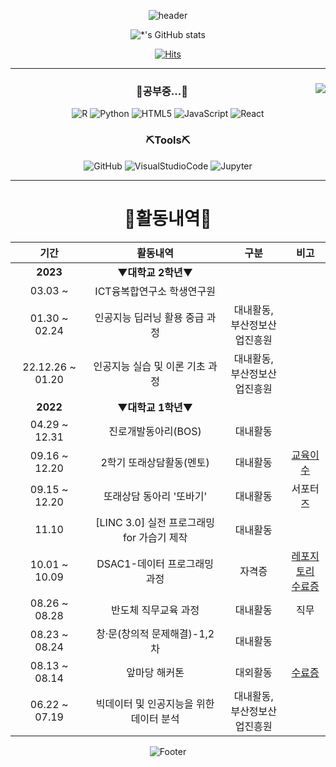 <div align="center">

  ![header](https://capsule-render.vercel.app/api?type=waving&color=003399&height=230&section=header&text=🌙Jeongeun%20Moon🌙&fontSize=40&fontAlignY=40)
  
  ![*'s GitHub stats](https://github-readme-stats.vercel.app/api?username=jeongeuniii&theme=tokyonight)
  
  [![Hits](https://hits.seeyoufarm.com/api/count/incr/badge.svg?url=https%3A%2F%2Fgithub.com%2Fjeongeuniii%2Fhit-counter&count_bg=%231E4BB5&title_bg=%235D5D5D&icon=github.svg&icon_color=%23FFFFFF&title=hits&edge_flat=false)](https://hits.seeyoufarm.com)
  
</div>

* * *

<div align="center">
  
  <img align="right" src="https://github-readme-stats.vercel.app/api/top-langs/?username=jeongeuniii&hide=ipynb&layout=compact&theme=tokyonight">
  
  ### 📝공부중...📝
  
  ![R](https://img.shields.io/badge/R-276DC3?style=flat-square&logo=r&logoColor=white)
  ![Python](https://img.shields.io/badge/Python-3776AB?style=flat-square&logo=python&logoColor=white)
  ![HTML5](https://img.shields.io/badge/HTML5-E34F26?style=flat-square&logo=html5&logoColor=white)
  ![JavaScript](https://img.shields.io/badge/JavaScript-F7DF1E?style=flat-square&logo=javascript&logoColor=white)
  ![React](https://img.shields.io/badge/React-61DAFB?style=flat-square&logo=react&logoColor=white)
  
  ### ⛏️Tools⛏️
  
  ![GitHub](https://img.shields.io/badge/GitHub-5D5D5D?style=flat-square&logo=github&logoColor=white)
  ![VisualStudioCode](https://img.shields.io/badge/VisualStudioCode-007ACC?style=flat-square&logo=visualstudiocode&logoColor=white)
  ![Jupyter](https://img.shields.io/badge/Jupyter-F37626?style=flat-square&logo=jupyter&logoColor=white)

</div>

* * *

<div align="center">

  
  # 📖활동내역📖
  
  | 기간 | 활동내역 | 구분 | 비고 |
  | :----: | :--------: | :---: | :---: |
  | **2023** | ▼**대학교 2학년**▼ |  |  |
  | 03.03 ~  | ICT융복합연구소 학생연구원 |  |  |
  | 01.30 ~ 02.24 | 인공지능 딥러닝 활용 중급 과정 | 대내활동, <br>부산정보산업진흥원 |  |
  | 22.12.26 ~ 01.20 | 인공지능 실습 및 이론 기초 과정 | 대내활동, <br>부산정보산업진흥원 |  |
  | **2022** | ▼**대학교 1학년**▼ |  |  |
  | 04.29 ~ 12.31 | 진로개발동아리(BOS) | 대내활동 |  |
  | 09.16 ~ 12.20 | 2학기 또래상담활동(멘토) | 대내활동 | [교육이수](./attach/1_한청원.pdf) |
  | 09.15 ~ 12.20 | 또래상담 동아리 '또바기' | 대내활동 | 서포터즈 |
  | 11.10 | [LINC 3.0] 실전 프로그래밍 for 가습기 제작 | 대내활동 |  |
  | 10.01 ~ 10.09 | DSAC1-데이터 프로그래밍 과정 | 자격증 | [레포지토리](https://github.com/jeongeuniii/DSAC_M1) <br> [수료증](./attach/수료증.jpg) |
  | 08.26 ~ 08.28 | 반도체 직무교육 과정 | 대내활동 | 직무 |
  | 08.23 ~ 08.24 | 창·문(창의적 문제해결)-1,2차 | 대내활동 |  |
  | 08.13 ~ 08.14 | 앞마당 해커톤 | 대외활동 | [수료증](./attach/앞마당_문정은.pdf) |
  | 06.22 ~ 07.19 | 빅데이터 및 인공지능을 위한 데이터 분석 | 대내활동, <br>부산정보산업진흥원 |  |
  
  ![Footer](https://capsule-render.vercel.app/api?type=waving&color=003399&height=200&section=footer)
</div>
